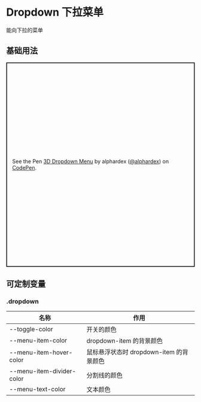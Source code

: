 # Dropdown 下拉菜单

能向下拉的菜单

## 基础用法

<p class="codepen" data-height="545" data-theme-id="dark" data-default-tab="html,result" data-user="alphardex" data-slug-hash="rNaNyev" style="height: 545px; box-sizing: border-box; display: flex; align-items: center; justify-content: center; border: 2px solid; margin: 1em 0; padding: 1em;" data-pen-title="3D Dropdown Menu">
  <span>See the Pen <a href="https://codepen.io/alphardex/pen/rNaNyev">
  3D Dropdown Menu</a> by alphardex (<a href="https://codepen.io/alphardex">@alphardex</a>)
  on <a href="https://codepen.io">CodePen</a>.</span>
</p>
<script async src="https://static.codepen.io/assets/embed/ei.js"></script>

## 可定制变量

### .dropdown

| 名称                      | 作用                                    |
| ------------------------- | --------------------------------------- |
| --toggle-color            | 开关的颜色                              |
| --menu-item-color         | dropdown-item 的背景颜色                |
| --menu-item-hover-color   | 鼠标悬浮状态时 dropdown-item 的背景颜色 |
| --menu-item-divider-color | 分割线的颜色                            |
| --menu-text-color         | 文本颜色                                |
